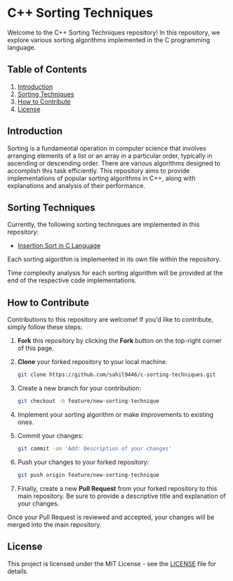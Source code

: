 # C++ Sorting Techniques

Welcome to the C++ Sorting Techniques repository! In this repository, we explore various sorting algorithms implemented in the C programming language.

## Table of Contents

1. [Introduction](#introduction)
2. [Sorting Techniques](#sorting-techniques)
3. [How to Contribute](#how-to-contribute)
4. [License](#license)

## Introduction

Sorting is a fundamental operation in computer science that involves arranging elements of a list or an array in a particular order, typically in ascending or descending order. There are various algorithms designed to accomplish this task efficiently. This repository aims to provide implementations of popular sorting algorithms in C++, along with explanations and analysis of their performance.

## Sorting Techniques

Currently, the following sorting techniques are implemented in this repository:
- [Insertion Sort in C Language](insertion_Sorting.c)

Each sorting algorithm is implemented in its own file within the repository.

Time complexity analysis for each sorting algorithm will be provided at the end of the respective code implementations.

## How to Contribute

Contributions to this repository are welcome! If you'd like to contribute, simply follow these steps:

1. **Fork** this repository by clicking the **Fork** button on the top-right corner of this page.
2. **Clone** your forked repository to your local machine:

    ```bash
    git clone https://github.com/sahil9446/c-sorting-techniques.git
    ```

3. Create a new branch for your contribution:

    ```bash
    git checkout -b feature/new-sorting-technique
    ```

4. Implement your sorting algorithm or make improvements to existing ones.
5. Commit your changes:

    ```bash
    git commit -am 'Add: Description of your changes'
    ```

6. Push your changes to your forked repository:

    ```bash
    git push origin feature/new-sorting-technique
    ```

7. Finally, create a new **Pull Request** from your forked repository to this main repository. Be sure to provide a descriptive title and explanation of your changes.

Once your Pull Request is reviewed and accepted, your changes will be merged into the main repository.

## License

This project is licensed under the MIT License - see the [LICENSE](LICENSE) file for details.
